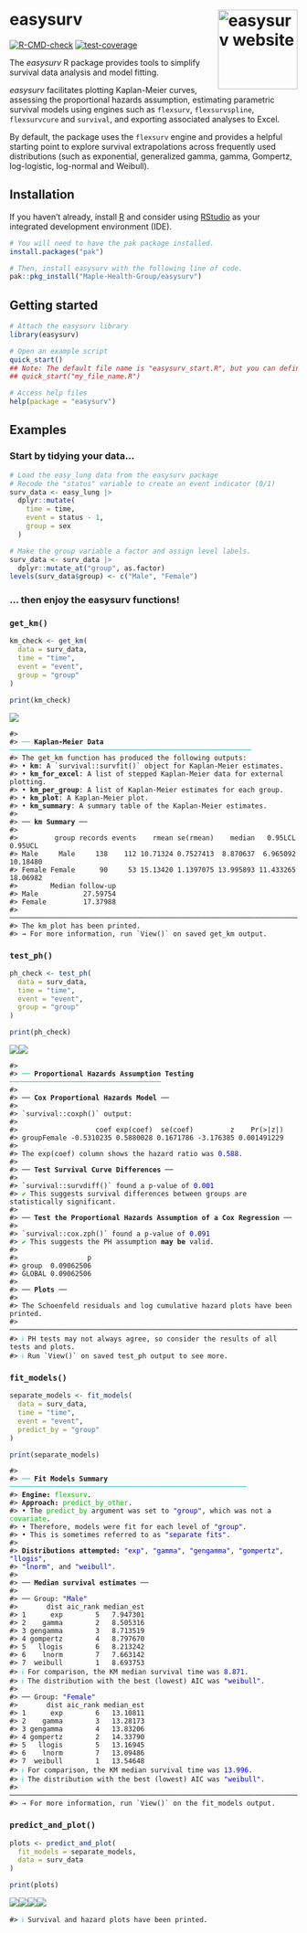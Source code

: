 
<!-- README.md is generated from README.Rmd. Please edit that file -->

# <b>easysurv</b> <a href="https://maple-health-group.github.io/easysurv/"><img src="man/figures/logo.png" align="right" height="139" alt="easysurv website" /></a>

<!-- badges: start -->

[![R-CMD-check](https://github.com/Maple-Health-Group/easysurv/actions/workflows/check-standard.yaml/badge.svg)](https://github.com/Maple-Health-Group/easysurv/actions/workflows/check-standard.yaml)
[![test-coverage](https://github.com/Maple-Health-Group/easysurv/actions/workflows/test-coverage.yaml/badge.svg)](https://github.com/Maple-Health-Group/easysurv/actions/workflows/test-coverage.yaml)
<!-- badges: end -->

The *easysurv* R package provides tools to simplify survival data
analysis and model fitting.

*easysurv* facilitates plotting Kaplan-Meier curves, assessing the
proportional hazards assumption, estimating parametric survival models
using engines such as `flexsurv`, `flexsurvspline`, `flexsurvcure` and
`survival`, and exporting associated analyses to Excel.

By default, the package uses the `flexsurv` engine and provides a
helpful starting point to explore survival extrapolations across
frequently used distributions (such as exponential, generalized gamma,
gamma, Gompertz, log-logistic, log-normal and Weibull).

## Installation

If you haven’t already, install [R](https://www.r-project.org) and
consider using [RStudio](https://posit.co/download/rstudio-desktop/) as
your integrated development environment (IDE).

<div id="install" class="chunk">

<div class="rcode">

``` r
# You will need to have the pak package installed.
install.packages("pak")

# Then, install easysurv with the following line of code.
pak::pkg_install("Maple-Health-Group/easysurv")
```

</div>

</div>

## Getting started

<div id="getting-started" class="chunk">

<div class="rcode">

``` r
# Attach the easysurv library
library(easysurv)

# Open an example script
quick_start()
## Note: The default file name is "easysurv_start.R", but you can define your own, e.g.
## quick_start("my_file_name.R")

# Access help files
help(package = "easysurv")
```

</div>

</div>

## Examples

### Start by tidying your data…

<div id="tidy-data" class="chunk">

<div class="rcode">

``` r
# Load the easy_lung data from the easysurv package
# Recode the "status" variable to create an event indicator (0/1)
surv_data <- easy_lung |>
  dplyr::mutate(
    time = time,
    event = status - 1,
    group = sex
  )

# Make the group variable a factor and assign level labels.
surv_data <- surv_data |>
  dplyr::mutate_at("group", as.factor)
levels(surv_data$group) <- c("Male", "Female")
```

</div>

</div>

### … then enjoy the easysurv functions!

### `get_km()`

<!--
<div class="chunk" id="collapse_cli"><div class="rcode"><style type="text/css">
pre.r-output {
 margin-bottom: 0 !important;
 padding: 0px 16px;
}
&#10;</style>
</div></div>
-->

``` r
km_check <- get_km(
  data = surv_data,
  time = "time",
  event = "event",
  group = "group"
)

print(km_check)
```

![](man/figures/get-KM-1.png)<!-- -->
<pre class="r-output"><code>#> 
#> <span style='color: #00BBBB;'>──</span> <span style='font-weight: bold;'>Kaplan-Meier Data</span> <span style='color: #00BBBB;'>───────────────────────────────────────────────────────────</span>
#> The get_km function has produced the following outputs:
#> • <span style='font-weight: bold;'>km</span>: A `survival::survfit()` object for Kaplan-Meier estimates.
#> • <span style='font-weight: bold;'>km_for_excel</span>: A list of stepped Kaplan-Meier data for external plotting.
#> • <span style='font-weight: bold;'>km_per_group</span>: A list of Kaplan-Meier estimates for each group.
#> • <span style='font-weight: bold;'>km_plot</span>: A Kaplan-Meier plot.
#> • <span style='font-weight: bold;'>km_summary</span>: A summary table of the Kaplan-Meier estimates.
#> 
#> ── <span style='font-weight: bold;'>km Summary</span> ──
#> 
#>         group records events    rmean se(rmean)    median   0.95LCL  0.95UCL
#> Male     Male     138    112 10.71324 0.7527413  8.870637  6.965092 10.18480
#> Female Female      90     53 15.13420 1.1397075 13.995893 11.433265 18.06982
#>        Median follow-up
#> Male           27.59754
#> Female         17.37988
#> ────────────────────────────────────────────────────────────────────────────────
#> The km_plot has been printed.
#> → For more information, run `View()` on saved get_km output.
</code></pre>

### `test_ph()`

``` r
ph_check <- test_ph(
  data = surv_data,
  time = "time",
  event = "event",
  group = "group"
)

print(ph_check)
```

![](man/figures/test-PH-1.png)<!-- -->![](man/figures/test-PH-2.png)<!-- -->
<pre class="r-output"><code>#> 
#> <span style='color: #00BBBB;'>──</span> <span style='font-weight: bold;'>Proportional Hazards Assumption Testing</span> <span style='color: #00BBBB;'>─────────────────────────────────────</span>
#> 
#> ── <span style='font-weight: bold;'>Cox Proportional Hazards Model</span> ──
#> 
#> `survival::coxph()` output:
#> 
#>                   coef exp(coef)  se(coef)         z    Pr(>|z|)
#> groupFemale -0.5310235 0.5880028 0.1671786 -3.176385 0.001491229
#> 
#> The exp(coef) column shows the hazard ratio was <span style='color: #0000BB;'>0.588</span>.
#> 
#> ── <span style='font-weight: bold;'>Test Survival Curve Differences</span> ──
#> 
#> `survival::survdiff()` found a p-value of <span style='color: #0000BB;'>0.001</span>
#> <span style='color: #00BB00;'>✔</span> This suggests survival differences between groups are statistically significant.
#> 
#> ── <span style='font-weight: bold;'>Test the Proportional Hazards Assumption of a Cox Regression</span> ──
#> 
#> `survival::cox.zph()` found a p-value of <span style='color: #0000BB;'>0.091</span>
#> <span style='color: #00BB00;'>✔</span> This suggests the PH assumption <span style='font-weight: bold;'>may be</span> valid.
#> 
#>                 p
#> group  0.09062506
#> GLOBAL 0.09062506
#> 
#> ── <span style='font-weight: bold;'>Plots</span> ──
#> 
#> The Schoenfeld residuals and log cumulative hazard plots have been printed.
#> ────────────────────────────────────────────────────────────────────────────────
#> <span style='color: #00BBBB;'>ℹ</span> PH tests may not always agree, so consider the results of all tests and plots.
#> <span style='color: #00BBBB;'>ℹ</span> Run `View()` on saved test_ph output to see more.
</code></pre>

### `fit_models()`

``` r
separate_models <- fit_models(
  data = surv_data,
  time = "time",
  event = "event",
  predict_by = "group"
)

print(separate_models)
```

<pre class="r-output"><code>#> 
#> <span style='color: #00BBBB;'>──</span> <span style='font-weight: bold;'>Fit Models Summary</span> <span style='color: #00BBBB;'>──────────────────────────────────────────────────────────</span>
#> <span style='font-weight: bold;'>Engine:</span> <span style='color: #00BB00;'>flexsurv</span>.
#> <span style='font-weight: bold;'>Approach:</span> <span style='color: #00BB00;'>predict_by_other</span>.
#> • The <span style='color: #00BB00;'>predict_by</span> argument was set to <span style='color: #0000BB;'>"group"</span>, which was not a <span style='color: #00BB00;'>covariate</span>.
#> • Therefore, models were fit for each level of <span style='color: #0000BB;'>"group"</span>.
#> • This is sometimes referred to as <span style='color: #0000BB;'>"separate fits"</span>.
#> 
#> <span style='font-weight: bold;'>Distributions attempted:</span> <span style='color: #0000BB;'>"exp"</span>, <span style='color: #0000BB;'>"gamma"</span>, <span style='color: #0000BB;'>"gengamma"</span>, <span style='color: #0000BB;'>"gompertz"</span>, <span style='color: #0000BB;'>"llogis"</span>,
#> <span style='color: #0000BB;'>"lnorm"</span>, and <span style='color: #0000BB;'>"weibull"</span>.
#> 
#> ── <span style='font-weight: bold;'>Median survival estimates</span> ──
#> 
#> ── Group: <span style='color: #0000BB;'>"Male"</span>
#>       dist aic_rank median_est
#> 1      exp        5   7.947301
#> 2    gamma        2   8.505316
#> 3 gengamma        3   8.713519
#> 4 gompertz        4   8.797670
#> 5   llogis        6   8.213242
#> 6    lnorm        7   7.663142
#> 7  weibull        1   8.693753
#> <span style='color: #00BBBB;'>ℹ</span> For comparison, the KM median survival time was <span style='color: #0000BB;'>8.871</span>.
#> <span style='color: #00BBBB;'>ℹ</span> The distribution with the best (lowest) AIC was <span style='color: #0000BB;'>"weibull"</span>.
#> 
#> ── Group: <span style='color: #0000BB;'>"Female"</span>
#>       dist aic_rank median_est
#> 1      exp        6   13.10811
#> 2    gamma        3   13.28173
#> 3 gengamma        4   13.83206
#> 4 gompertz        2   14.33790
#> 5   llogis        5   13.16945
#> 6    lnorm        7   13.09486
#> 7  weibull        1   13.54648
#> <span style='color: #00BBBB;'>ℹ</span> For comparison, the KM median survival time was <span style='color: #0000BB;'>13.996</span>.
#> <span style='color: #00BBBB;'>ℹ</span> The distribution with the best (lowest) AIC was <span style='color: #0000BB;'>"weibull"</span>.
#> ────────────────────────────────────────────────────────────────────────────────
#> → For more information, run `View()` on the fit_models output.
</code></pre>

### `predict_and_plot()`

``` r
plots <- predict_and_plot(
  fit_models = separate_models,
  data = surv_data
)

print(plots)
```

![](man/figures/plot-models-1.png)<!-- -->![](man/figures/plot-models-2.png)<!-- -->![](man/figures/plot-models-3.png)<!-- -->![](man/figures/plot-models-4.png)<!-- -->
<pre class="r-output"><code>#> <span style='color: #00BBBB;'>ℹ</span> Survival and hazard plots have been printed.
</code></pre>
